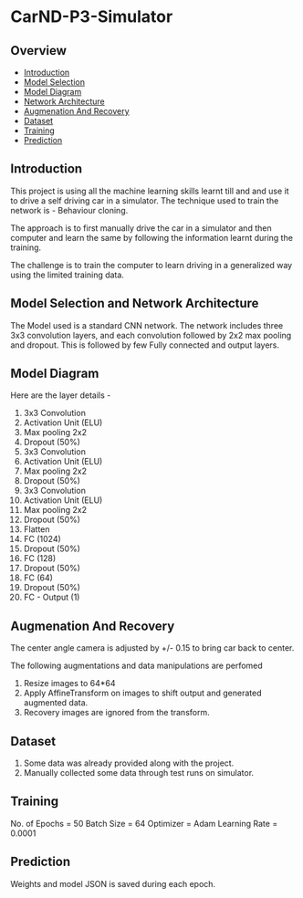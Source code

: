 # CarND-P3-Simulator

## Overview

* [Introduction](#introduction)
* [Model Selection](#model-selection)
* [Model Diagram](#model-diagram)
* [Network Architecture](#network-architecture)
* [Augmenation And Recovery](#augmenation-and-recovery)
* [Dataset](#dataset)
* [Training](#training)
* [Prediction](#prediction)

## Introduction

This project is using all the machine learning skills learnt till and and use it to drive a self driving car in a simulator. The technique used to train the network is - Behaviour cloning.

The approach is to first manually drive the car in a simulator and then computer and learn the same by following the information learnt during the training. 

The challenge is to train the computer to learn driving in a generalized way using the limited training data. 


## Model Selection and Network Architecture

The Model used is a standard CNN network. The network includes three 3x3 convolution layers, and each convolution followed by 2x2 max pooling and dropout. This is followed by few Fully connected and output layers.

## Model Diagram
Here are the layer details - 

1) 3x3 Convolution
2) Activation Unit (ELU)
3) Max pooling 2x2
4) Dropout (50%)
5) 3x3 Convolution
6) Activation Unit (ELU)
7) Max pooling 2x2
8) Dropout (50%)
9) 3x3 Convolution
10) Activation Unit (ELU)
11) Max pooling 2x2
12) Dropout (50%)
13) Flatten
14) FC (1024)
15) Dropout (50%)
16) FC (128)
17) Dropout (50%)
18) FC (64)
19) Dropout (50%)
20) FC - Output (1)

## Augmenation And Recovery

The center angle camera is adjusted by +/- 0.15 to bring car back to center.

The following augmentations and data manipulations are perfomed

1. Resize images to 64*64
2. Apply AffineTransform on images to shift output and generated augmented data. 
3. Recovery images are ignored from the transform.

## Dataset

1) Some data was already provided along with the project.
2) Manually collected some data through test runs on simulator.

## Training

No. of Epochs = 50
Batch Size = 64
Optimizer = Adam
Learning Rate = 0.0001

## Prediction

Weights and model JSON is saved during each epoch.

